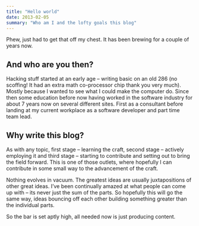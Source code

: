 ```yaml
---
title: "Hello world"
date: 2013-02-05
summary: "Who am I and the lofty goals this blog"
---
```


Phew, just had to get that off my chest. It has been brewing for a couple of years now.

## And who are you then?
Hacking stuff started at an early age – writing basic on an old 286 (no scoffing! It had an extra math co-processor chip thank you very much). Mostly because I wanted to see what I could make the computer do. Since then some education before now having worked in the software industry for about 7 years now on several different sites. First as a consultant before landing at my current workplace as a software developer and part time team lead.

## Why write this blog?
As with any topic, first stage – learning the craft, second stage – actively employing it and third stage – starting to contribute and setting out to bring the field forward. This is one of those outlets, where hopefully I can contribute in some small way to the advancement of the craft.

Nothing evolves in vacuum. The greatest ideas are usually juxtapositions of other great ideas. I’ve been continually amazed at what people can come up with – its never just the sum of the parts. So hopefully this will go the same way, ideas bouncing off each other building something greater than the individual parts.

So the bar is set aptly high, all needed now is just producing content.
